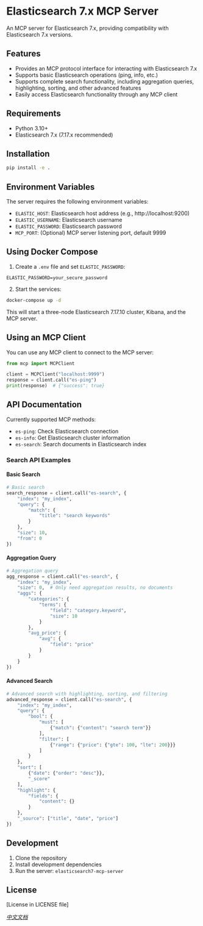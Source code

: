 # Elasticsearch 7.x MCP Server

An MCP server for Elasticsearch 7.x, providing compatibility with Elasticsearch 7.x versions.

## Features

- Provides an MCP protocol interface for interacting with Elasticsearch 7.x
- Supports basic Elasticsearch operations (ping, info, etc.)
- Supports complete search functionality, including aggregation queries, highlighting, sorting, and other advanced features
- Easily access Elasticsearch functionality through any MCP client

## Requirements

- Python 3.10+
- Elasticsearch 7.x (7.17.x recommended)

## Installation

```bash
pip install -e .
```

## Environment Variables

The server requires the following environment variables:

- `ELASTIC_HOST`: Elasticsearch host address (e.g., http://localhost:9200)
- `ELASTIC_USERNAME`: Elasticsearch username
- `ELASTIC_PASSWORD`: Elasticsearch password
- `MCP_PORT`: (Optional) MCP server listening port, default 9999

## Using Docker Compose

1. Create a `.env` file and set `ELASTIC_PASSWORD`:

```
ELASTIC_PASSWORD=your_secure_password
```

2. Start the services:

```bash
docker-compose up -d
```

This will start a three-node Elasticsearch 7.17.10 cluster, Kibana, and the MCP server.

## Using an MCP Client

You can use any MCP client to connect to the MCP server:

```python
from mcp import MCPClient

client = MCPClient("localhost:9999")
response = client.call("es-ping")
print(response)  # {"success": true}
```

## API Documentation

Currently supported MCP methods:

- `es-ping`: Check Elasticsearch connection
- `es-info`: Get Elasticsearch cluster information
- `es-search`: Search documents in Elasticsearch index

### Search API Examples

#### Basic Search
```python
# Basic search
search_response = client.call("es-search", {
    "index": "my_index",
    "query": {
        "match": {
            "title": "search keywords"
        }
    },
    "size": 10,
    "from": 0
})
```

#### Aggregation Query
```python
# Aggregation query
agg_response = client.call("es-search", {
    "index": "my_index",
    "size": 0,  # Only need aggregation results, no documents
    "aggs": {
        "categories": {
            "terms": {
                "field": "category.keyword",
                "size": 10
            }
        },
        "avg_price": {
            "avg": {
                "field": "price"
            }
        }
    }
})
```

#### Advanced Search
```python
# Advanced search with highlighting, sorting, and filtering
advanced_response = client.call("es-search", {
    "index": "my_index",
    "query": {
        "bool": {
            "must": [
                {"match": {"content": "search term"}}
            ],
            "filter": [
                {"range": {"price": {"gte": 100, "lte": 200}}}
            ]
        }
    },
    "sort": [
        {"date": {"order": "desc"}},
        "_score"
    ],
    "highlight": {
        "fields": {
            "content": {}
        }
    },
    "_source": ["title", "date", "price"]
})
```

## Development

1. Clone the repository
2. Install development dependencies
3. Run the server: `elasticsearch7-mcp-server`

## License

[License in LICENSE file]

*[中文文档](README-cn.md)* 